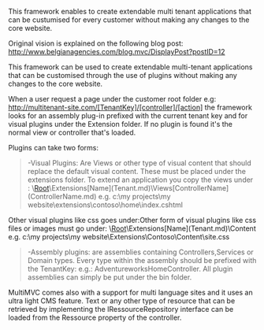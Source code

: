 This framework enables to create extendable multi tenant applications that can be custumised for every customer without making any changes to the core website.

Original vision is explained on the following blog post:
http://www.belgianagencies.com/blog.mvc/DisplayPost?postID=12

This framework can be used to create extendable multi-tenant applications that can be customised through the use of plugins without making any changes to the core website.

When a user request a page under the customer root folder
e.g: http://multitenant-site.com/[TenantKey]/[controller]/[action]
the framework looks for an assembly plug-in prefixed with the current tenant key and for visual plugins under the Extension folder. If no plugin is found it's the normal view or controller that's loaded.

Plugins can take two forms:

> -Visual Plugins: Are Views or other type of visual content that should replace the default visual content. These must be placed  under the extensions folder. To extend an application you copy the views under : \\[Root](Root.md)\Extensions\[Name](Tenant.md)\Views\[ControllerName](ControllerName.md)
e.g. c:\my projects\my website\extensions\contoso\home\index.cshtml

Other visual plugins like css goes under:Other form of visual plugins like css files or images must go under: \\[Root](Root.md)\Extensions\[Name](Tenant.md)\Content
e.g. c:\my projects\my website\Extensions\Contoso\Content\site.css

> -Assembly plugins: are assemblies containing Controllers,Services or Domain types.
Every type within the assembly should be prefixed with the TenantKey: e.g.: AdventureworksHomeController.  All plugin assemblies can simply be put under the bin folder.

MultiMVC comes also with a support for multi language sites and it uses an ultra light CMS feature.  Text or any other type of resource that can be retrieved by implementing the IRessourceRepository interface can be loaded from the Ressource property of the controller.
